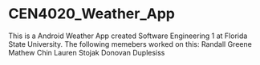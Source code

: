 # CEN4020_Weather_App
This is a Android Weather App created Software Engineering 1 at Florida State University.
The following memebers worked on this:
Randall Greene
Mathew Chin
Lauren Stojak
Donovan Duplesiss
